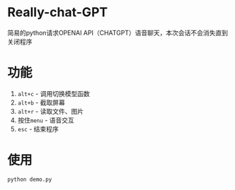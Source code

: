 # Really-chat-GPT
简易的python请求OPENAI API（CHATGPT）语音聊天，本次会话不会消失直到关闭程序
# 功能
1. `alt+c` - 调用切换模型函数
2. `alt+b` - 截取屏幕
3. `alt+r` - 读取文件、图片
4. 按住`menu` - 语音交互
5. `esc` - 结束程序
# 使用
`python demo.py`

